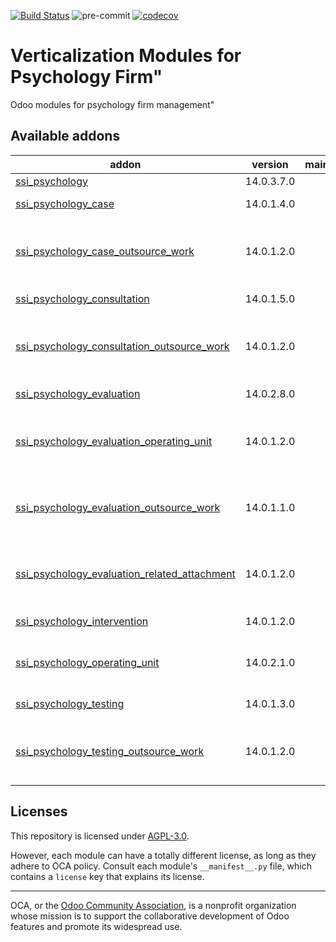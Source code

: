 [![Build Status](https://travis-ci.com/open-synergy/opnsynid-vertical-psychology.svg?branch=14.0)](https://travis-ci.com/open-synergy/opnsynid-vertical-psychology)
![pre-commit](https://github.com/open-synergy/opnsynid-vertical-psychology/actions/workflows/pre-commit.yml/badge.svg)
[![codecov](https://codecov.io/gh/open-synergy/opnsynid-vertical-psychology/branch/14.0/graph/badge.svg)](https://codecov.io/gh/open-synergy/opnsynid-vertical-psychology)

<!-- /!\ do not modify above this line -->

# Verticalization Modules for Psychology Firm"

Odoo modules for psychology firm management"

<!-- /!\ do not modify below this line -->

<!-- prettier-ignore-start -->

[//]: # (addons)

Available addons
----------------
addon | version | maintainers | summary
--- | --- | --- | ---
[ssi_psychology](ssi_psychology/) | 14.0.3.7.0 |  | Psychology
[ssi_psychology_case](ssi_psychology_case/) | 14.0.1.4.0 |  | Psychology Case
[ssi_psychology_case_outsource_work](ssi_psychology_case_outsource_work/) | 14.0.1.2.0 |  | Psychology Case - Outsource Work Integration
[ssi_psychology_consultation](ssi_psychology_consultation/) | 14.0.1.5.0 |  | Psychology Consultation
[ssi_psychology_consultation_outsource_work](ssi_psychology_consultation_outsource_work/) | 14.0.1.2.0 |  | Psychology Consultation - Outsource Work Integration
[ssi_psychology_evaluation](ssi_psychology_evaluation/) | 14.0.2.8.0 |  | Psychology Evaluation
[ssi_psychology_evaluation_operating_unit](ssi_psychology_evaluation_operating_unit/) | 14.0.1.2.0 |  | Psychology Evaluation - Operating Unit Integration
[ssi_psychology_evaluation_outsource_work](ssi_psychology_evaluation_outsource_work/) | 14.0.1.1.0 |  | Psychology Evaluation - Outsource Work Integration
[ssi_psychology_evaluation_related_attachment](ssi_psychology_evaluation_related_attachment/) | 14.0.1.2.0 |  | Psychology Evaluation - Related Attachment Integration
[ssi_psychology_intervention](ssi_psychology_intervention/) | 14.0.1.2.0 |  | Psychology Intervention
[ssi_psychology_operating_unit](ssi_psychology_operating_unit/) | 14.0.2.1.0 |  | Psychology - Operating Unit Integration
[ssi_psychology_testing](ssi_psychology_testing/) | 14.0.1.3.0 |  | Psychology Testing
[ssi_psychology_testing_outsource_work](ssi_psychology_testing_outsource_work/) | 14.0.1.2.0 |  | Psychology Testing - Outsource Work Integration

[//]: # (end addons)

<!-- prettier-ignore-end -->

## Licenses

This repository is licensed under [AGPL-3.0](LICENSE).

However, each module can have a totally different license, as long as they adhere to OCA
policy. Consult each module's `__manifest__.py` file, which contains a `license` key
that explains its license.

----

OCA, or the [Odoo Community Association](http://odoo-community.org/), is a nonprofit
organization whose mission is to support the collaborative development of Odoo features
and promote its widespread use.
